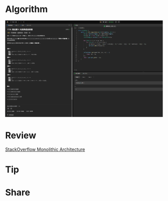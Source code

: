 # Algorithm

![](../../../images/temp/zhenran-2024-05-26-lc.png)

# Review

[StackOverflow Monolithic Architecture](https://medium.com/stackademic/stackoverflow-monolithic-architecture-379b16a9d262)

# Tip



# Share
